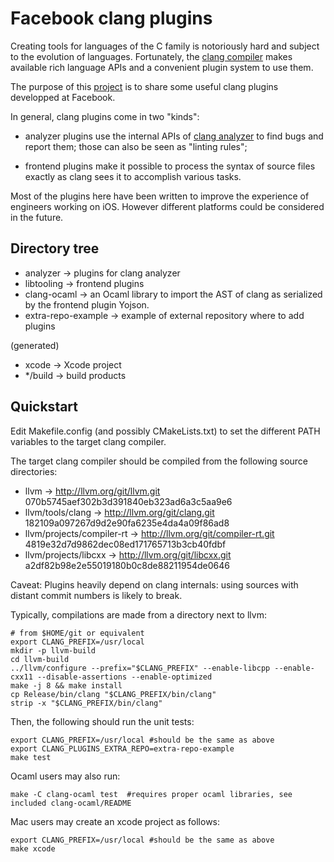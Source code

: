 Facebook clang plugins
======================

Creating tools for languages of the C family is notoriously hard and subject to the evolution of languages. Fortunately, the [clang compiler](http://clang.llvm.org/) makes available rich language APIs and a convenient plugin system to use them.

The purpose of this [project](https://github.com/facebook/facebook-clang-plugins) is to share some useful clang plugins developped at Facebook.

In general, clang plugins come in two "kinds":

- analyzer plugins use the internal APIs of [clang analyzer](http://clang-analyzer.llvm.org/) to find bugs and report them; those can also be seen as "linting rules";

- frontend plugins make it possible to process the syntax of source files exactly as clang sees it to accomplish various tasks.

Most of the plugins here have been written to improve the experience of engineers working on iOS. However different platforms could be considered in the future.


Directory tree
--------------

- analyzer -> plugins for clang analyzer
- libtooling -> frontend plugins
- clang-ocaml -> an Ocaml library to import the AST of clang as serialized by the frontend plugin Yojson.
- extra-repo-example -> example of external repository where to add plugins

(generated)
- xcode -> Xcode project
- */build -> build products

Quickstart
----------

Edit Makefile.config (and possibly CMakeLists.txt) to set the different PATH variables to the target clang compiler.

The target clang compiler should be compiled from the following source directories:
-  llvm                      -> http://llvm.org/git/llvm.git 070b5745aef302b3d391840eb323ad6a3c5aa9e6
-  llvm/tools/clang          -> http://llvm.org/git/clang.git 182109a097267d9d2e90fa6235e4da4a09f86ad8
-  llvm/projects/compiler-rt -> http://llvm.org/git/compiler-rt.git 4819e32d7d9862dec08ed171765713b3cb40fdbf
-  llvm/projects/libcxx      -> http://llvm.org/git/libcxx.git a2df82b98e2e55019180b0c8de88211954de0646

Caveat: Plugins heavily depend on clang internals: using sources with distant commit numbers is likely to break.

Typically, compilations are made from a directory next to llvm:
```
# from $HOME/git or equivalent
export CLANG_PREFIX=/usr/local
mkdir -p llvm-build
cd llvm-build
../llvm/configure --prefix="$CLANG_PREFIX" --enable-libcpp --enable-cxx11 --disable-assertions --enable-optimized
make -j 8 && make install
cp Release/bin/clang "$CLANG_PREFIX/bin/clang"
strip -x "$CLANG_PREFIX/bin/clang"
```

Then, the following should run the unit tests:
```
export CLANG_PREFIX=/usr/local #should be the same as above
export CLANG_PLUGINS_EXTRA_REPO=extra-repo-example
make test
```

Ocaml users may also run:
```
make -C clang-ocaml test  #requires proper ocaml libraries, see included clang-ocaml/README
```

Mac users may create an xcode project as follows:
```
export CLANG_PREFIX=/usr/local #should be the same as above
make xcode
```
